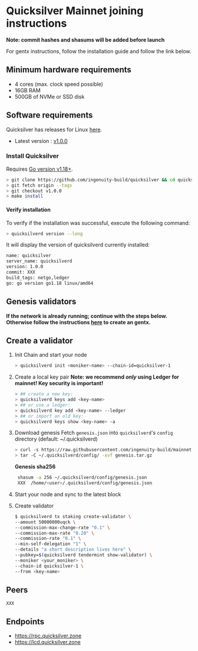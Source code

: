 # Quicksilver Mainnet joining instructions

**Note: commit hashes and shasums will be added before launch**

For gentx instructions, follow the installation guide and follow the link below.

## Minimum hardware requirements

- 4 cores (max. clock speed possible)
- 16GB RAM
- 500GB of NVMe or SSD disk

## Software requirements

Quicksilver has releases for Linux [here](https://github.com/ingenuity-build/quicksilver/releases/tag/v1.0.0).

- Latest version : [v1.0.0](https://github.com/ingenuity-build/quicksilver/releases/tag/v1.0.0)

### Install Quicksilver

Requires [Go version v1.18+](https://golang.org/doc/install).

  ```sh
  > git clone https://github.com/ingenuity-build/quicksilver && cd quicksilver
  > git fetch origin --tags
  > git checkout v1.0.0
  > make install
  ```

#### Verify installation

To verify if the installation was successful, execute the following command:

  ```sh
  > quicksilverd version --long
  ```

It will display the version of quicksilverd currently installed:

  ```sh
  name: quicksilver
  server_name: quicksilverd
  version: 1.0.0
  commit: XXX
  build_tags: netgo,ledger
  go: go version go1.18 linux/amd64
  ```
## Genesis validators

**If the network is already running; continue with the steps below. Otherwise follow the instructions [here](GENTX.md) to create an gentx.**

## Create a validator

1. Init Chain and start your node

   ```sh
   > quicksilverd init <moniker-name> --chain-id=quicksilver-1
   ```

2. Create a local key pair
  **Note: we recommend _only_ using Ledger for mainnet! Key security is important!**

   ```sh
   > ## create a new key:
   > quicksilverd keys add <key-name>
   > ## or use a ledger:
   > quicksilverd key add <key-name> --ledger     
   > ## or import an old key:
   > quicksilverd keys show <key-name> -a
   ```

3. Download genesis
   Fetch `genesis.json` into `quicksilverd`'s `config` directory (default: ~/.quicksilverd)

   ```sh
   > curl -s https://raw.githubusercontent.com/ingenuity-build/mainnet/main/genesis/genesis.tar.gz > genesis.tar.gz
   > tar -C ~/.quicksilverd/config/ -xvf genesis.tar.gz
   ```

   **Genesis sha256**

   ```sh
    shasum -a 256 ~/.quicksilverd/config/genesis.json
    XXX  /home/<user>/.quicksilverd/config/genesis.json
   ```
4. Start your node and sync to the latest block

5. Create validator

   ```sh
   $ quicksilverd tx staking create-validator \
   --amount 50000000uqck \
   --commission-max-change-rate "0.1" \
   --commission-max-rate "0.20" \
   --commission-rate "0.1" \
   --min-self-delegation "1" \
   --details "a short description lives here" \
   --pubkey=$(quicksilverd tendermint show-validator) \
   --moniker <your_moniker> \
   --chain-id quicksilver-1 \
   --from <key-name>
   ```
## Peers

```
XXX
```

## Endpoints

- https://rpc.quicksilver.zone
- https://lcd.quicksilver.zone
